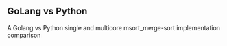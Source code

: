 ## GoLang vs Python

A Golang vs Python single and multicore msort_merge-sort implementation comparison
